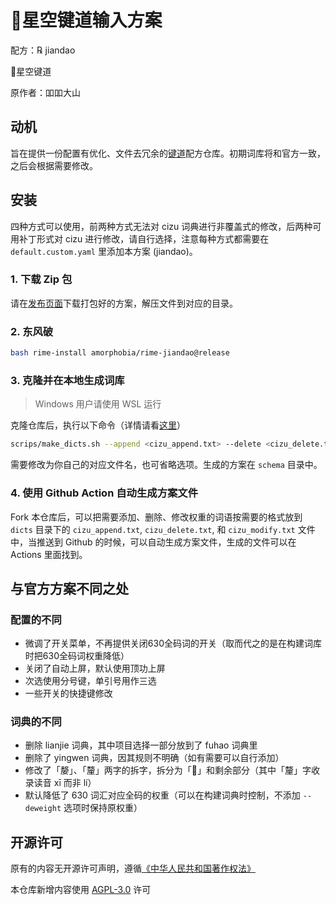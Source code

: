 # 🌟️星空键道输入方案

配方：℞ jiandao

🌟️星空键道

原作者：吅吅大山

## 动机

旨在提供一份配置有优化、文件去冗余的[键道](https://github.com/xkinput/Rime_JD)配方仓库。初期词库将和官方一致，之后会根据需要修改。

## 安装

四种方式可以使用，前两种方式无法对 cizu 词典进行非覆盖式的修改，后两种可用补丁形式对 cizu 进行修改，请自行选择，注意每种方式都需要在 `default.custom.yaml` 里添加本方案 (jiandao)。

### 1. 下载 Zip 包

请在[发布页面](https://github.com/amorphobia/rime-jiandao/releases)下载打包好的方案，解压文件到对应的目录。

### 2. 东风破

```bash
bash rime-install amorphobia/rime-jiandao@release
```

### 3. 克隆并在本地生成词库

> Windows 用户请使用 WSL 运行

克隆仓库后，执行以下命令（详情请看[这里](scripts/README.md)）

```bash
scrips/make_dicts.sh --append <cizu_append.txt> --delete <cizu_delete.txt> --modify <cizu_modify.txt>
```

需要修改为你自己的对应文件名，也可省略选项。生成的方案在 `schema` 目录中。

### 4. 使用 Github Action 自动生成方案文件

Fork 本仓库后，可以把需要添加、删除、修改权重的词语按需要的格式放到 `dicts` 目录下的 `cizu_append.txt`, `cizu_delete.txt`, 和 `cizu_modify.txt` 文件中，当推送到 Github 的时候，可以自动生成方案文件，生成的文件可以在 Actions 里面找到。

## 与官方方案不同之处

### 配置的不同

- 微调了开关菜单，不再提供关闭630全码词的开关（取而代之的是在构建词库时把630全码词权重降低）
- 关闭了自动上屏，默认使用顶功上屏
- 次选使用分号键，单引号用作三选
- 一些开关的快捷键修改

### 词典的不同

- 删除 lianjie 词典，其中项目选择一部分放到了 fuhao 词典里
- 删除了 yingwen 词典，因其规则不明确（如有需要可以自行添加）
- 修改了「嫠」、「釐」两字的拆字，拆分为「𠩺」和剩余部分（其中「釐」字收录读音 xī 而非 lí）
- 默认降低了 630 词汇对应全码的权重（可以在构建词典时控制，不添加 `--deweight` 选项时保持原权重）

## 开源许可

原有的内容无开源许可声明，遵循[《中华人民共和国著作权法》](http://www.npc.gov.cn/npc/c30834/202011/848e73f58d4e4c5b82f69d25d46048c6.shtml)

本仓库新增内容使用 [AGPL-3.0](LICENSE) 许可
